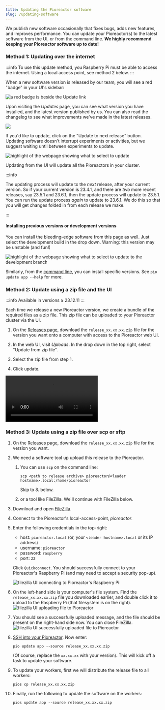 ```yaml
---
title: Updating the Pioreactor software
slug: /updating-software
---
```


We publish new software occasionally that fixes bugs, adds new features, and improves performance. You can update your Pioreactor(s) to the latest software from the UI, or from the command line. **We highly recommend keeping your Pioreactor software up to date!**


### Method 1: Updating over the internet

:::info
To use this update method, you Raspberry Pi must be able to access the internet. Using a local access point, see method 2 below.
:::

When a new software version is released by our team, you will see a red "badge" in your UI's sidebar:

![a red badge is beside the Update link](/img/user-guide/badge.png)

Upon visiting the _Updates_ page, you can see what version you have installed, and the latest version published by us. You can also read the changelog to see what improvements we've made in the latest releases.

![](/img/user-guide/version_installed_vs_latest.png)


If you'd like to update, click on the "Update to next release" button. Updating software doesn't interrupt experiments or activities, but we suggest waiting until between experiments to update.

![highlight of the webpage showing what to select to update](/img/user-guide/click_update.png)

Updating from the UI will update all the Pioreactors in your cluster.

:::info

The updating process will update to the _next_ release, after your current version. So if your current version is 23.4.1, and there are _two_ more recent releases, say 23.5.1 and 23.6.1, then the update process will update to 23.5.1. You can run the update process _again_ to update to 23.6.1. We do this so that you will get changes folded in from each release we make.

:::

#### Installing previous versions or development versions

You can install the bleeding-edge software from this page as well. Just select the development build in the drop down. Warning: this version may be unstable (and fun!)


![highlight of the webpage showing what to select to update to the development branch](/img/user-guide/click_update_develop.png)


Similarly, from the [command line](https://docs.pioreactor.com/user-guide/accessing-raspberry-pi), you can install specific versions. See `pio update app --help` for more.



### Method 2: Update using a zip file and the UI

:::info
Available in versions ≥ 23.12.11
:::

Each time we release a new Pioreactor version, we create a bundle of the required files as a zip file. This zip file can be uploaded to your Pioreactor cluster via the UI.

1. On the [Releases page](https://github.com/Pioreactor/pioreactor/releases), download the `release_xx.xx.xx.zip` file for the version you want onto a computer with access to the Pioreactor web UI.

2. In the web UI, visit _Uploads_. In the drop down in the top right, select "Update from zip file".

3. Select the zip file from step 1.

4. Click update.

<div class="responsive-video">
    <video controls>
        <source src="/vid/update_software_zip.mp4" type="video/mp4" />
        Your browser does not support the video tag.
    </video>
</div>


### Method 3: Update using a zip file over scp or sftp


1. On the [Releases page](https://github.com/Pioreactor/pioreactor/releases), download the `release_xx.xx.xx.zip` file for the version you want.
2. We need a software tool up upload this release to the Pioreactor.

   1. You can use `scp` on the command line:
      ```
      scp <path to release archive> pioreactor@<leader hostname>.local:/home/pioreactor
      ```
      Skip to 8. below.

   2. or a tool like FileZilla. We'll continue with FileZilla below.

2. Download and open [FileZilla](https://filezilla-project.org/download.php?type=client).
3. Connect to the Pioreactor's local-access-point, _pioreactor_.
3. Enter the following credentials in the top-right:

   - host: `pioreactor.local` (or, your `<leader hostname>.local` or its IP address)
   - username: `pioreactor`
   - password: `raspberry`
   - port: `22`

   Click `Quickconnect`. You should successfully connect to your Pioreactor's Raspberry Pi (and may need to accept a security pop-up).

   ![filezilla UI connecting to Pioreactor's Raspberry Pi](/img/user-guide/connect_via_filezilla.png)

5. On the left-hand side is your computer's file system. Find the `release_xx.xx.xx.zip` file you downloaded earlier, and double click it to upload to the Raspberry Pi (that filesystem is on the right).
   ![filezilla UI uploading file to Pioreactor](/img/user-guide/upload_file_via_filezilla.png)
6. You should see a successfully uploaded message, and the file should be present on the right-hand side now. You can close FileZilla.
  ![filezilla UI successfully uploaded file to Pioreactor](/img/user-guide/successuful_upload.png)
7. [SSH into your Pioreactor](/user-guide/accessing-raspberry-pi). Now enter:
   ```
   pio update app --source release_xx.xx.xx.zip
   ```
   (Of course, replace the `xx.xx.xx` with your version). This will kick off a task to update your software.

8. To update your workers, first we will distribute the release file to all workers:
   ```
   pios cp release_xx.xx.xx.zip
   ```

9. Finally, run the following to update the software on the workers:
   ```
   pios update app --source release_xx.xx.xx.zip
   ```


